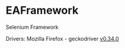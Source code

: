 # EAFramework
Selenium Framework

Drivers: Mozilla Firefox - geckodriver [v0.34.0](https://github.com/mozilla/geckodriver/releases)

